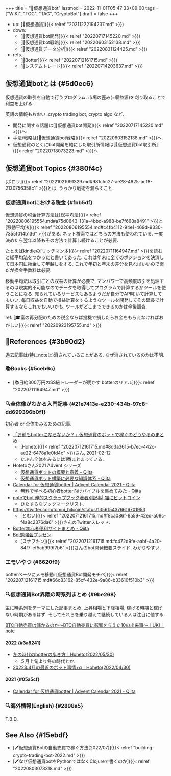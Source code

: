 +++
title = "📝仮想通貨bot"
lastmod = 2022-11-01T05:47:33+09:00
tags = ["WIKI", "TOC", "TAG", "CryptoBot"]
draft = false
+++

-   up: [📝仮想通貨]({{< relref "20211222194237.md" >}})
-   down:
    -   [📝仮想通貨bot開発]({{< relref "20220717145220.md" >}})
    -   [📝仮想通貨bot戦略]({{< relref "20220603152138.md" >}})
    -   [📝仮想通貨データ分析]({{< relref "20220831124425.md" >}})
-   refs.
    -   [🔖Botter]({{< relref "20220712161715.md" >}})
    -   [📝システムトレード]({{< relref "20220714203637.md" >}})


## 仮想通貨botとは {#5d0ec6}

仮想通貨の取引を自動で行うプログラム. 市場の歪み(=収益源)を刈り取ることで利益を上げる.

英語の情報もおおい. crypto trading bot, crypto algo など.

-   開発に関する話題は[📝仮想通貨bot開発]({{< relref "20220717145220.md" >}})へ.
-   手法/戦略は[📝仮想通貨bot戦略]({{< relref "20220603152138.md" >}})へ.
-   仮想通貨のとくにbot開発を軸にした取引所情報は[📝仮想通貨bot取引所]({{< relref "20220718073223.md" >}})へ.


## 仮想通貨bot Topics {#380f4c}

[ポロリ]({{< relref "20221021091329.md#981c5c27-ae28-4825-acf8-2130756358c1" >}})とは, うっかり戦術を漏らすこと.


### 仮想通貨botにおける税金 {#fbb5df}

仮想通貨の税金計算方法は[総平均法]({{< relref "20220806195554.md#a75d0643-131a-4bbd-a988-be7f668a8491" >}})と[移動平均法]({{< relref "20220806195554.md#c4fb4112-94e1-469d-9330-7355f014b136" >}})がある. ネット検索ではどちらの方法も使われている. 一度決めたら翌年以降もその方法で計算し続けることが必要.

たとえばkindleの[リッチマン本]({{< relref "20220711164947.md" >}})を読むと総平均法をつかったと書いてあった. これは年末に全てのポジションを決済して日本円に換金して年越しをする. これで年初と年末の差分を見ればいいので楽だが換金手数料は必要.

移動平均法は取引ごとの収益の計算が必要で, マンパワーで高頻度取引を処理するのは現実的不可能なのでデータを取得してプログラムで計算するかツールを使うことになる. 売られているサービスもあるようだが自分でAPI叩いて計算してもいい. 毎日収益を自動で損益計算をするようなツールを開発してその延長で計算するならこれでもいいかも. ツールがどこまでできるのかは今後調査.

ref. [🎓富の再分配のための税金ならば投機で損したらお金をもらえなければおかしい]({{< relref "20220923195755.md" >}})


## 🔗References {#3b90d2}

過去記事は(特にnoteは)消されていることがある. なぜ消されているのかは不明.


### 📚Books {#5ceb6c}

-   [📚日給300万円のSS級トレーダーが明かす botterのリアル]({{< relref "20220711164947.md" >}})


### 🔍全体像がわかる入門記事 {#21e7413e-e230-434b-97c8-dd699396b0f1}

初心者 or 全体をみるための記事.

-   [「お前もbotterにならないか？」仮想通貨のボットで稼ぐのどうやるのまとめ](https://note.com/hht/n/n61e6ecefd059)
    -   [Hoheto]({{< relref "20220712161715.md#8d3a3615-b7ec-442c-ae22-6478a1e0fd4c" >}})さん, 2021-02-12
    -   たぶん全体をみるには1番まとまっている.
-   Hotetoさん2021 Advent シリーズ
    -   [仮想通貨ボットの概要と意義 - Qiita](https://qiita.com/hoheto/items/7dd1a13e0c42dd3e2a0c)
    -   [仮想通貨ボット構築に必要な知識体系 - Qiita](https://qiita.com/hoheto/items/299b7eef1dbb8155966f)
-   [Calendar for 仮想通貨botter | Advent Calendar 2021 - Qiita](https://qiita.com/advent-calendar/2021/botter)
    -   [無料で学べる初心者botter向けバイブルを集めてみた - Qiita](https://qiita.com/hesoponyo/items/947414c36398c7237cbd)
-   [noteでbot 俺的スクラップブック著者別記事| 猫にビットコイン](https://tokyo559.com/post-6286/)
    -   ひたすらなブックマークリスト.
-   <https://twitter.com/tomui_bitcoin/status/1356154376616701953>
    -   [とむい]({{< relref "20220712161715.md#f8ca086f-8a59-42ed-a09c-f4a8c2376da6" >}})さんのTwitterスレッド.
-   [Botter初心者便利サイトまとめ - Qiita](https://qiita.com/OSAer/items/ef11072ced905eefe0bb)
-   [Bot勉強会プレゼン](https://www.slideshare.net/ShuheiSawamura/bot-87167647)
    -   [スナフキン]({{< relref "20220712161715.md#c472d9fe-aabf-4a20-84f7-ef5ab999f7b6" >}})さんのbot開発概要スライド. わかりやすい.


### エモいやつ {#6620f9}

botterページにメモ移動: [仮想通貨Bot開発モチベ]({{< relref "20220712161715.md#66c83162-85cf-432e-9a86-b33610f510b3" >}})


### 🔍仮想通貨Bot界隈の時系列まとめ {#9be268}

主に時系列をテーマにした記事まとめ. 上昇相場と下降相場, 稼げる時期と稼げない時期があるはず. そしてそれらを乗り越えて継続している人は注目に値する.

[BTC自動売買は儲かるのか～BTC自動売買に影響を与えた10の出来事～｜UKI｜note](https://note.com/uki_profit/n/nd9561a9d31f7)


#### 2022 {#3a8241}

-   [冬の時代のbotterの歩き方｜Hoheto(2022/05/30)](https://note.com/hht/n/n8f4afa2ec02a)
    -   ５月上旬より冬の時代とか.
-   [2022年4月の最近のボット事情+α｜Hoheto(2022/04/30)](https://note.com/hht/n/n12944d9c9367)


#### 2021 {#05a5cf}

-   [Calendar for 仮想通貨botter | Advent Calendar 2021 - Qiita](https://qiita.com/advent-calendar/2021/botter)


### 🔍海外情報(English) {#2898a5}

T.B.D.


## See Also {#15ebdf}

-   [🖊仮想通貨Botの自動売買で稼ぐ方法(2022/07)]({{< relref "building-crypto-trading-bot-2022.md" >}})
-   [🖊なぜ仮想通貨botをPythonではなくClojureで書くのか]({{< relref "20220803073318.md" >}})
